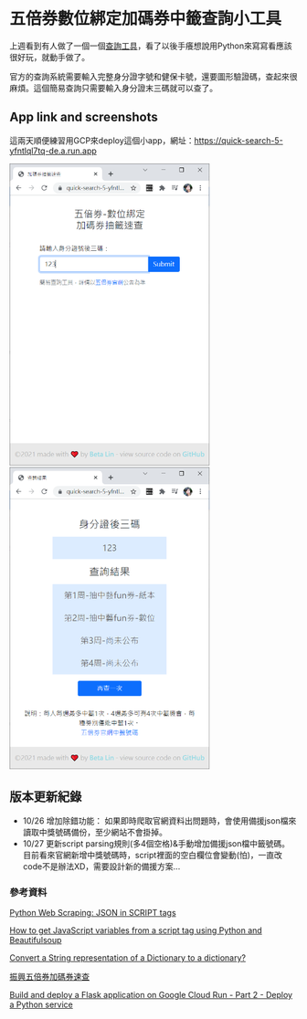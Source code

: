 # 五倍券數位綁定加碼券中籤查詢小工具

上週看到有人做了一個一個[查詢工具](https://onlinemad.github.io/5000-lottery/)，看了以後手癢想說用Python來寫寫看應該很好玩，就動手做了。

官方的查詢系統需要輸入完整身分證字號和健保卡號，還要圖形驗證碼，查起來很麻煩。這個簡易查詢只需要輸入身分證末三碼就可以查了。

## App link and screenshots

這兩天順便練習用GCP來deploy這個小app，網址：https://quick-search-5-yfntlql7tq-de.a.run.app

<img src="/ScreenShots/home.PNG" width="350"> <img src="/ScreenShots/result.PNG" width="350">

## 版本更新紀錄

- 10/26 增加除錯功能： 如果即時爬取官網資料出問題時，會使用備援json檔來讀取中獎號碼備份，至少網站不會掛掉。
- 10/27 更新script parsing規則(多4個空格)&手動增加備援json檔中籤號碼。目前看來官網新增中獎號碼時，script裡面的空白欄位會變動(怕)，一直改code不是辦法XD，需要設計新的備援方案...

### 參考資料
[Python Web Scraping: JSON in SCRIPT tags](https://www.youtube.com/watch?v=QNLBBGWEQ3Q)

[How to get JavaScript variables from a script tag using Python and Beautifulsoup](https://stackoverflow.com/questions/51777725/how-to-get-javascript-variables-from-a-script-tag-using-python-and-beautifulsoup/51778105)

[Convert a String representation of a Dictionary to a dictionary?](https://stackoverflow.com/questions/988228/convert-a-string-representation-of-a-dictionary-to-a-dictionary)

[振興五倍券加碼券速查](https://github.com/onlinemad/5000-lottery)

[Build and deploy a Flask application on Google Cloud Run - Part 2 - Deploy a Python service](https://www.youtube.com/watch?v=v-9R1LaSQiw)

